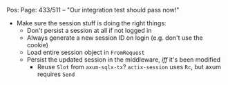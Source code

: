 Pos: Page: 433/511 – "Our integration test should pass now!"

- Make sure the session stuff is doing the right things:
  - Don't persist a session at all if not logged in
  - Always generate a new session ID on login (e.g. don't use the cookie)
  - Load entire session object in `FromRequest`
  - Persist the updated session in the middleware, *iff* it's been modified
    - Reuse `Slot` from `axum-sqlx-tx`? `actix-session` uses `Rc`, but axum requires `Send`
